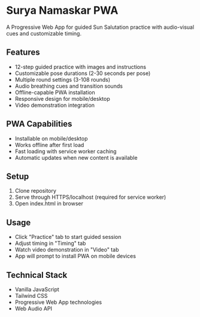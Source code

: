 # Surya Namaskar PWA

A Progressive Web App for guided Sun Salutation practice with audio-visual cues and customizable timing.

## Features
- 12-step guided practice with images and instructions
- Customizable pose durations (2-30 seconds per pose)
- Multiple round settings (3-108 rounds)
- Audio breathing cues and transition sounds
- Offline-capable PWA installation
- Responsive design for mobile/desktop
- Video demonstration integration

## PWA Capabilities
- Installable on mobile/desktop
- Works offline after first load
- Fast loading with service worker caching
- Automatic updates when new content is available

## Setup
1. Clone repository
2. Serve through HTTPS/localhost (required for service worker)
3. Open index.html in browser

## Usage
- Click "Practice" tab to start guided session
- Adjust timing in "Timing" tab
- Watch video demonstration in "Video" tab
- App will prompt to install PWA on mobile devices

## Technical Stack
- Vanilla JavaScript
- Tailwind CSS
- Progressive Web App technologies
- Web Audio API

